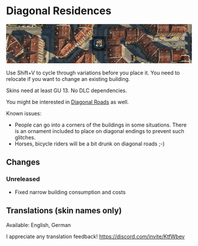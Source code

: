 # Diagonal Residences

![](./banner.png)

Use Shift+V to cycle through variations before you place it.
You need to relocate if you want to change an existing building.

Skins need at least GU 13.
No DLC dependencies.

You might be interested in [Diagonal Roads](https://www.nexusmods.com/anno1800/mods/164) as well.

Known issues:
- People can go into a corners of the buildings in some situations.
  There is an ornament included to place on diagonal endings to prevent such glitches.
- Horses, bicycle riders will be a bit drunk on diagonal roads ;-)

## Changes

### Unreleased

- Fixed narrow building consumption and costs

## Translations (skin names only)

Available: English, German

I appreciate any translation feedback! https://discord.com/invite/KtfWbev
